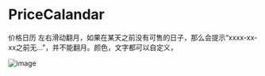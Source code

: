 # PriceCalandar
价格日历
左右滑动翻月，如果在某天之前没有可售的日子，那么会提示“xxxx-xx-xx之前无...”，并不能翻月。颜色，文字都可以自定义，

![image](http://img.blog.csdn.net/20151215172048314?watermark/2/text/aHR0cDovL2Jsb2cuY3Nkbi5uZXQv/font/5a6L5L2T/fontsize/400/fill/I0JBQkFCMA==/dissolve/70/gravity/Center)

